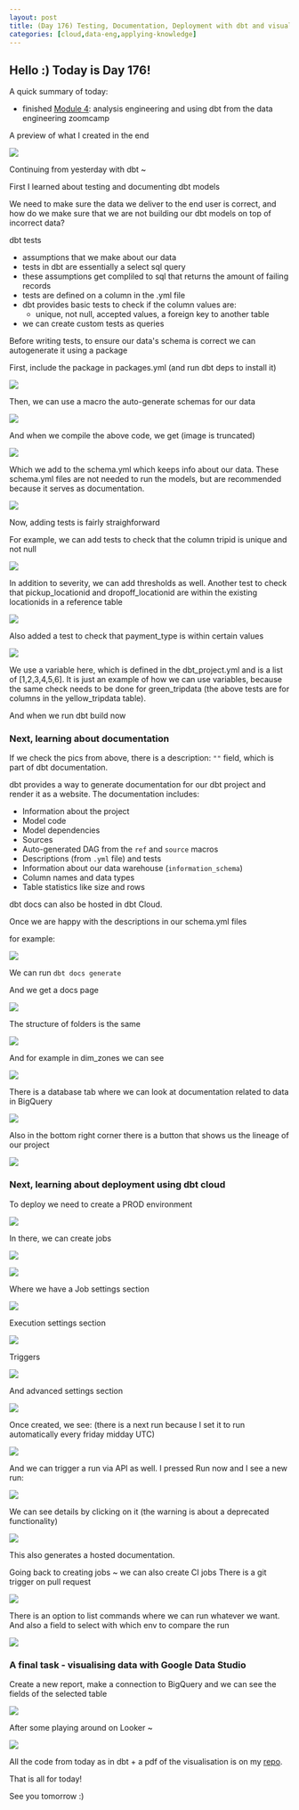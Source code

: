 ```yaml
---
layout: post
title: (Day 176) Testing, Documentation, Deployment with dbt and visualisations with Looker
categories: [cloud,data-eng,applying-knowledge]
---
```


## Hello :) Today is Day 176!
A quick summary of today:
* finished [Module 4](https://github.com/DataTalksClub/data-engineering-zoomcamp/tree/main/04-analytics-engineering): analysis engineering and using dbt from the data engineering zoomcamp

A preview of what I created in the end

![](https://blogger.googleusercontent.com/img/a/AVvXsEg-EklHUAERxDrqjoIea4GZHIjuzO15JEHxT2-obQe62p3UJoN1n1A2q_Jb78-WqvRbscXU2SdJAEgGrc7aqEaHZb4b6O5tFTr4hHxf4bAeXRaT5_AVjxOqQ_lYaDpp6-kudeDP4bhzvSNuz6QEI-aVm3yl_rycN79absognjQl4Vz-kAeBARV2JIRf_PKt)

Continuing from yesterday with dbt ~

First I learned about testing and documenting dbt models

We need to make sure the data we deliver to the end user is correct, and how do we make sure that we are not building our dbt models on top of incorrect data?

dbt tests

* assumptions that we make about our data
* tests in dbt are essentially a select sql query
* these assumptions get compliled to sql that returns the amount of failing records
* tests are defined on a column in the .yml file
* dbt provides basic tests to check if the column values are:
  * unique, not null, accepted values, a foreign key to another table
* we can create custom tests as queries

Before writing tests, to ensure our data's schema is correct we can autogenerate it using a package

First, include the package in packages.yml (and run dbt deps to install it)

![](https://blogger.googleusercontent.com/img/a/AVvXsEje0mDWA2F4gCMosBHYl3YKrwMRkWwtxTZkYZuBLRvAh6g3QwDRQYy7cA9CVPVwQfNy1pCBTYlO2z51LG5o2J_1xMFAwPjju5XDVc_PmoPdJnGHHUCiAvnHNiE3ZUEkMF5quEb7M3TIONl1QoEIU0BHhnbeuD93G7vfpcDU7TIRlfeoorHkxpZLXMI0W5Yb)

Then, we can use a macro the auto-generate schemas for our data

![](https://blogger.googleusercontent.com/img/a/AVvXsEisqg1LUYxJhgfT4FZCX0xf3w1ylV-E0cvXXyl0QD9VVzZB_4WgW4Kv_r1hPIJ3PaBaUcPeozYsYlDnhMzPNUQHnxKk6nMMONGzj863EvMNzikm-Q8AvygL9VLKsO8dFh47LlWK10jxLeNCIGyToqoSs4KHu_JMjRyMG6hTnS5eZViypcZfHBXH3jvPUYiU)

And when we compile the above code, we get (image is truncated)

![](https://blogger.googleusercontent.com/img/a/AVvXsEgkgoaUelmz6xSuBOy3Dzg8azztMAlpMnqKnHQZRU3MTkirOwzrXZ0HTwBbyMWb2DZVzknEn4Dz-PQZ2ubSwmsdjfWmR-vgrk4BrLI_48ZIgPgnbFk1IgbNmIaX-LacajYAveS01bQay0N7Vnk60FuRr0BPpxpGtVZG4F0MCOW0UuvUfQ-DC9U5f_aDmqYm)

Which we add to the schema.yml which keeps info about our data.
These schema.yml files are not needed to run the models, but are recommended because it serves as documentation.

![](https://blogger.googleusercontent.com/img/a/AVvXsEjZqifB36qoXIr-TTQIhNES2g1nkoUcEOSv7vL2rFQEn4cjjto1HHilWvg1CeKskN1lwlD_XHnwCxAjn0t4-Q2Vw8A3KhYzSs6OfYHAeo9U4AECabc32p1ol5R3-V76CgSCte8Hr9JGaoT33P71PBH0GD7eLl-Nd1ff6EPIAGUq-TcMVb9UBIwtkfGpsgsI)

Now, adding tests is fairly straighforward

For example, we can add tests to check that the column tripid is unique and not null

![](https://blogger.googleusercontent.com/img/a/AVvXsEgXHl6C8gZa0DkfZ0gXk7-8xIOrjAe4d1hdkncer0y1CTvbz5u34-DOgDq2YHKqG01BbEKmTCfm3Gp5N-PihJ0Az2iS7Aw8sBeNJHlskNHlE_nJHE3ptFbQWjsqQtupFW_jkBAkmYFsOtFtbiMf73oBqbYoadqZGgkKkuePp6_qlMZaqR-b6FffLx9j1U96)

In addition to severity, we can add thresholds as well. 
Another test to check that pickup_locationid and dropoff_locationid are within the existing locationids in a reference table

![](https://blogger.googleusercontent.com/img/a/AVvXsEgL2yGNYl8y1ggZG-D2cwYTPh_pM4e97A5ptnOikmiEpHhjqCY15Gg-elhJX_-23xzZirwZ_X4LUTfiwwDr9SNhfAFG0r3dU3NKsSeVxRHDA8WB8XLCjlNWrQjbPCoFlnb1RB9cvrrQOUovkz2C-s5gepb9Tzbj77drdNYfT1svb4rIgf0tqlmugAcXkFb_)

Also added a test to check that payment_type is within certain values

![](https://blogger.googleusercontent.com/img/a/AVvXsEj5juKrIlf_-ySyGNaq0gJtLsbby2hqsRHr86fDnESCgmiuutaLBDLQSzYdJmqRzj1jJgxjeB0ftrVTUyZ9BcAfYMKdAPYAaXJOn1V7q9FAEWH9ZsIiLZXbzhspjy8v67pnjZ_CipVH_XdPykJ-uPWWwkFALuiz0_PM6sajU8u7iA9Hw92nRwISSdYszfwP)

We use a variable here, which is defined in the dbt_project.yml and is a list of [1,2,3,4,5,6]. It is just an example of how we can use variables, because the same check needs to be done for green_tripdata (the above tests are for columns in the yellow_tripdata table). 

And when we run dbt build now

### Next, learning about documentation

If we check the pics from above, there is a description: `""` field, which is part of dbt documentation.

dbt provides a way to generate documentation for our dbt project and render it as a website. The documentation includes:

- Information about the project
- Model code
- Model dependencies
- Sources
- Auto-generated DAG from the `ref` and `source` macros
- Descriptions (from `.yml` file) and tests
- Information about our data warehouse (`information_schema`)
- Column names and data types
- Table statistics like size and rows

dbt docs can also be hosted in dbt Cloud.

Once we are happy with the descriptions in our schema.yml files

for example:

![](https://blogger.googleusercontent.com/img/a/AVvXsEg2q9CogcsW6ON6BwJbokX1ryLOJL72hB5Orn3gSsEWDLUZmZmAFtN6nso4mO5K18rt47TngyHNPRr1YIaKpYWGkV3vzLdvVybcPFmTqba8OpQwEiwn3gaAgw_uIH5ouFDcEW4fZl3LK-fniVmijSKYEkenHv9uNpYZD_cC57AjiPdC2CCPxcm9IliTd7o-)

We can run `dbt docs generate`

And we get a docs page

![](https://blogger.googleusercontent.com/img/a/AVvXsEg56MG2P7NCazuq5-ASGj_huGSPjjzRcveY3UPeg5ENrCkg_2OlSnPWukRyrxX4Gz3UE-RGsG6_xZ3pOxSZ9oYETgvZCq5y-8Jlkp_bnssx2lfkQlTppvam6UqRce95Lyxm8J8LyQlwUgsT16lyJ46yT251S-Cux32ywzqg33SZOEbh9dEPD268qmDzbJxB)

The structure of folders is the same

![](https://blogger.googleusercontent.com/img/a/AVvXsEhk18NR1BWmJKP5PMh_y2tXp4MKGkgjLzMdklsxQmj57hNhK56s2yjn92PUtpd0As3WTOt5nl1L_frEFsFRiDp5YjC0rts7Zd6_YWMHf4ajfQwaEvL9ZV6PoHV4sutJJmXDnfRF-cbS71txA3GrjLdmCvJ3mTAoTrn-e0hXRcL3hhL1YCfKBcQSiUG4dbsr)

And for example in dim_zones we can see

![](https://blogger.googleusercontent.com/img/a/AVvXsEhcPCfqAWAzbhLZyirUJtzcbBnltc7AivxH4F9F9Uxzd7EOgKxFI3JkB64FIuioaIGO-Nv_rcTD1y_m3xbenK97bymuR1L2VvBGeJf43Ni-rTbli3_yVpFmP9XY3UH7bedYZ14Pcj-ih_wa93mt-Ci00iEvO0DvayCiQhNG7MrrLcPkYr9zgs9Z3tOJEJzv)

There is a database tab where we can look at documentation related to data in BigQuery

![](https://blogger.googleusercontent.com/img/a/AVvXsEiTHUIFgRdslVTs8mvQ6OJ8w0hnqRGUQVl3rYF7sbDr8TebmSMhfOHso1JOJr2pYsbZ84_zE1y60aMxRsx3Izdzk2YwMfeFWBdzot3Q3U5x_4II6RVy3M_zdhyaJB6lmZqqiKgOf3hS-uxHZW7aaV2gkrRx8lke4S06bar3fwQdDK_YTGHmXfb5MZaVEPNo)

Also in the bottom right corner there is a button that shows us the lineage of our project

![](https://blogger.googleusercontent.com/img/a/AVvXsEioEFWANFc2M00nPvZM8N32UEDeHWw8VsF4xY9niU-s6ieOIISLRHJsFa5lQSSJt6Y-xGtAvj-3rV9UkdZ78iVwlC2at2MDVRn-mrq7YqdOW10qNmqjDVCfHfZ5GpZa0YzNKEUtN-L1RvTjuf0P4ezd6IHnHLaqF6paJD-qz2Sm4j69idOQvCAvtJLLEdeJ)

### Next, learning about deployment using dbt cloud

To deploy we need to create a PROD environment

![](https://blogger.googleusercontent.com/img/a/AVvXsEgVIuMvERJHSi-YxdGaKn2-aTBqScUA0a0slCjPXPwmC28lWrLxD7pnQxmtWLjEhJKXqlPwp08eRlUEUiZCL-1Ymaiz1CeTaKCejZly9HeNdwLJT5qxkGCMDpz1MooBRhc0B13f4mlvZ901YJ8BEUdxT6gTi3FpHtbKUgPhUP92ramzLaHaEHYP9xDmQYM2)

In there, we can create jobs

![](https://blogger.googleusercontent.com/img/a/AVvXsEggtQg0rkauraPxRPhTjwqGf-VEMtzNEraQriVSbiVm3WWgMC1i6V-8wfDWdJiE9zHCp-TzZxRuOziaAYV68ZYnqg7wqKUB9GLfO20TtSxSJJov38sPMEZFegoP1UlIzXEPrlsj6nTqGoX3dxE_3aZ0a9982dbk71FuRl0QdZ0c59vD84QqmCx6Sg8Y36x9)

![](https://blogger.googleusercontent.com/img/a/AVvXsEjS3jDvtqjBRlyOT-5MM8ziI2S_9_zND9j4G0HfrZhV_Vh3GvyL2-nMr-1kQseXGyr_I3ttqCKooMfiisF3vozZ4iJvq7QRPhwrWPM6IzeNyesbTcssejXy3sFBI9cZCvXz7BbzGaV5etWEHlELhi9yKFMg9vZh9ZLH--Ic3roIUeybvSgi4Q7bp8ihLnPr)

Where we have a Job settings section

![](https://blogger.googleusercontent.com/img/a/AVvXsEgiHzBNYUMz-6nAHv6O1Wq6oaCmYomvfNT_ftGfrvfoNNX8fef0S6zqJfIuWC_C9fzC3zHUJPJqaT0dAD_1ibtfPFV3aEUE6Wv9E6gPlXDdtkr1a-mMp8mJes8f1AXVaFuLMMNcC55ojDmxAzdSfK6MFiDeB5YP17HVM-aY8F2CqlLPXxvvXs_SjrRrfPfX)

Execution settings section

![](https://blogger.googleusercontent.com/img/a/AVvXsEhqDlhrzkErqnJTWI-A5Mk8VVmw_yORKVUB6OJOMuyPOLRR7yYbL3ng2vV3taSotQtmdceGambU9avu4l2py42thEOzimuVA7ozjVF3p_m_jv6oK0BNBNf305yaDCdQp7rDIpL4TuU_ay6TLldowAqifJlG7YtsEeA55fkuEY3Y2J0rxowiAuPktUNRhzQv)

Triggers

![](https://blogger.googleusercontent.com/img/a/AVvXsEhJZD2jr4LX846-e79F9w25L-VWvWc4nz4y0ow-gTD2OlDaOfHN3woDGU2Unwq7xU8N6LXx2TKnPllVXAgdvEwimksFicA0AYHFVAmqTMJxtkP6Z7YBR44ymukr__H30vm_4XOU7RNf3-lhKQJ25qMCbsBAUrUA7I1nvL9AsJ1sQ-Gqv93cjafWHgWHJ8bM)

And advanced settings section

![](https://blogger.googleusercontent.com/img/a/AVvXsEgZy-zJaSmBxWBUkJiFglWsprGwM5UYL9ABYV4h1hmr0imfXzP8nbWs4jawZiQD_hyr-ITNLM4qkCc50K82ShWPB9BtZ4Wwqd3rBZbCFe71s0Xm8goZGKn6ns6l_mhfED_7JUtX4OoaFRNyvP8syEsltUD3ICIZEIOi7cfuqBKJvncBbKB_AduzE7pA_Rh9)

Once created, we see: (there is a next run because I set it to run automatically every friday midday UTC)

![](https://blogger.googleusercontent.com/img/a/AVvXsEhM6SKmDvRvELdAW-ldL_74kVoFt6L_CW597w9WNOKhzz3uxnAg2MyT8qKK49kCoYlF3NK57ElminwXpNnA1uon-v73QDkeSFi5j666leSSbnrLx8etSvAFnGvtCfhOTrWenmp4yzEsdBgdiOCxaeYslRJOp5tq_1lbMNKTAwOaispZ-ARIVPe02d8yM0hm)

And we can trigger a run via API as well.
I pressed Run now and I see a new run:

![](https://blogger.googleusercontent.com/img/a/AVvXsEgTuwQEr83WgDOxt4N7QsDqkyLuy56BPtK4N7VAYONq9D37XNsIyed3RK3A3IxmVI7_B1_mnQASBuDkNrcqkFRMM1an81vqqwMPdI-DrayDrDRxKTzDoDn_utCWNZb96zqidQxb5FTss_ux2BJQenwfXdQXfWtIN1rhabI7VKzVMiCLv3uyR3TChXqS1fjN)

We can see details by clicking on it (the warning is about a deprecated functionality)

![](https://blogger.googleusercontent.com/img/a/AVvXsEjmfhK7a2TQgJWxewnnjNKE-tBT6StlCAcTgkYvHctwmU1aIF_s4YkcfhPsWTFN7-jU0Ts2yCGGnFPZs_7U7V1vIGvRJjnQpcCgqSiO99Hwo79lp1c8692sWpzqr2Zr_83C9u3VeW1XxRLtEd54VKfoijusi9AQpiyrJHcKhzjxkJjTy0OdRNDl57yCiSlp)

This also generates a hosted documentation.

Going back to creating jobs ~ we can also create CI jobs
There is a git trigger on pull request

![](https://blogger.googleusercontent.com/img/a/AVvXsEhfwSXIkZTzhRxCl6B8MKilAY881e7fj2Lj6a6_nuHPskmnZjozNJkGrNxVg9FUDT3jHpcQ7c_PUpEQPXKTsVJ6X_m2uATBR52wz3_Ua8OjLtJdbrdcGtDNMU6YGEp8L7ybWbzIQ-x_ck2CUKHNih5U92R5rJkH5yvZhAqTccD8bnlMkstoJLKxxU8agR2m)

There is an option to list commands where we can run whatever we want. And also a field to select with which env to compare the run

![](https://blogger.googleusercontent.com/img/a/AVvXsEg1VgRJ1yCR_XxJpoSNAIwwn6BllaXc72_qIJiX9_HBrrIT2YlLXxClR6sp0r8VyYrTVQJaoyoTOAnR4dyI2bkI7yOU1l_q_A9pMjlzcaa6vUEfqW4mFtTA52uMzF-9ya8ho9xsfrudX55bEnVqvUAIcRjAVYhYfKjWEx6F7FKnww512Wd7TG6ArapfQ4mu)

### A final task - visualising data with Google Data Studio

Create a new report, make a connection to BigQuery and we can see the fields of the selected table

![](https://blogger.googleusercontent.com/img/a/AVvXsEg9gBjrnmwvE9b6nU3zLowOjbfV-DVY6oTb98BK8Dp3pWQOJeAhbb2bPi0810wDB1JBHrPLWjhV48xRj85b3QAMSzzns_do61BK-2jboatik2HIK4S0XAAroI3u06odJm5RQ5W0ZbyVAyveaKQ0UaSf3b8Wx0iXM7pzb3KrTPhvxl6kkgvYISbUC3qaQIl1)

After some playing around on Looker ~

![](https://blogger.googleusercontent.com/img/a/AVvXsEhsq1dI6CF7xj5HX7XKX2KU9Ls3RwSLkEfUglg1M98NabPAne1cUZIkVEULE6NV7v2P-m1HHVnMxnE1GDF2mcnLlPJ2kJuOG0vaO70dFZlIrx2cZC-4Ve1jPu0z5HFfHusYe3qN59aY3cJ7QNX75N3v6i2ruW-vdHJSvsh1DgE-W58E14u9HtNceCXjm_Yo)

All the code from today as in dbt + a pdf of the visualisation is on my [repo](https://github.com/divakaivan/data-eng-camp/tree/main/Module_4).


That is all for today!

See you tomorrow :)
